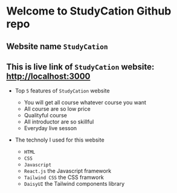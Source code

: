 # Welcome to StudyCation Github repo

## Website name `StudyCation`

## This is live link of `StudyCation` website: [http://localhost:3000](http://localhost:3000)

* Top `5` features of `StudyCation` website
   * You will get all course whatever course you want
   * All course are so low price
   * Qualityful course
   * All introductor are so skillful
   * Everyday live sesson

* The technoly I used for this website
   * `HTML`
   * `CSS`
   * `Javascript`
   * `React.js` the Javascript framework
   * `Tailwind CSS` the CSS framwork
   * `DaisyUI` the Tailwind components library
